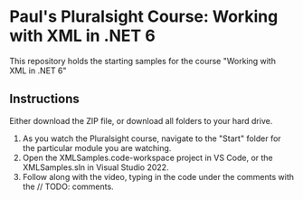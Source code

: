 # Paul's Pluralsight Course: Working with XML in .NET 6
This repository holds the starting samples for the course "Working with XML in .NET 6"

## Instructions
Either download the ZIP file, or download all folders to your hard drive.

1. As you watch the Pluralsight course, navigate to the "Start" folder for the particular module you are watching.
2. Open the XMLSamples.code-workspace project in VS Code, or the XMLSamples.sln in Visual Studio 2022.
3. Follow along with the video, typing in the code under the comments with the // TODO: comments.
